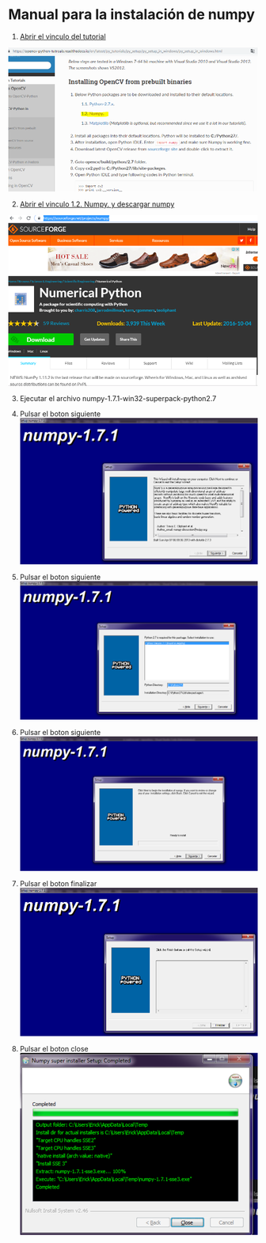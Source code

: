 # Manual para la instalación de numpy

1. [Abrir el vinculo del tutorial](https://opencv-python-tutroals.readthedocs.io/en/latest/py_tutorials/py_setup/py_setup_in_windows/py_setup_in_windows.html)

[![N|Solid](imagenes/paso1.png)](https://opencv-python-tutroals.readthedocs.io/en/latest/py_tutorials/py_setup/py_setup_in_windows/py_setup_in_windows.html)

2. [Abrir el vinculo 1.2. Numpy. y descargar numpy](https://sourceforge.net/projects/numpy/) 

[![N|Solid](imagenes/paso2.png)](https://sourceforge.net/projects/numpy/)

3. Ejecutar el archivo numpy-1.7.1-win32-superpack-python2.7

4. Pulsar el boton siguiente
[![N|Solid](imagenes/paso3.png)]()

5. Pulsar el boton siguiente
[![N|Solid](imagenes/paso4.png)]()

6. Pulsar el boton siguiente
[![N|Solid](imagenes/paso5.png)]()

7. Pulsar el boton finalizar
[![N|Solid](imagenes/paso6.png)]()

8. Pulsar el boton close
[![N|Solid](imagenes/paso7.png)]()